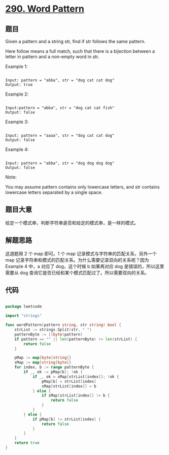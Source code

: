 # [290. Word Pattern](https://leetcode.com/problems/word-pattern/)

## 题目

Given a pattern and a string str, find if str follows the same pattern.

Here follow means a full match, such that there is a bijection between a letter in pattern and a non-empty word in str.

Example 1:

```

Input: pattern = "abba", str = "dog cat cat dog"
Output: true

```

Example 2:

```

Input:pattern = "abba", str = "dog cat cat fish"
Output: false

```

Example 3:

```

Input: pattern = "aaaa", str = "dog cat cat dog"
Output: false

```

Example 4:

```

Input: pattern = "abba", str = "dog dog dog dog"
Output: false

```

Note:

You may assume pattern contains only lowercase letters, and str contains lowercase letters separated by a single space.


## 题目大意

给定一个模式串，判断字符串是否和给定的模式串，是一样的模式。

## 解题思路

这道题用 2 个 map 即可。1 个 map 记录模式与字符串的匹配关系，另外一个 map 记录字符串和模式的匹配关系。为什么需要记录双向的关系呢？因为 Example 4 中，a 对应了 dog，这个时候 b 如果再对应 dog 是错误的，所以这里需要从 dog 查询它是否已经和某个模式匹配过了。所以需要双向的关系。





## 代码

```go

package leetcode

import "strings"

func wordPattern(pattern string, str string) bool {
	strList := strings.Split(str, " ")
	patternByte := []byte(pattern)
	if pattern == "" || len(patternByte) != len(strList) {
		return false
	}

	pMap := map[byte]string{}
	sMap := map[string]byte{}
	for index, b := range patternByte {
		if _, ok := pMap[b]; !ok {
			if _, ok = sMap[strList[index]]; !ok {
				pMap[b] = strList[index]
				sMap[strList[index]] = b
			} else {
				if sMap[strList[index]] != b {
					return false
				}
			}
		} else {
			if pMap[b] != strList[index] {
				return false
			}
		}
	}
	return true
}

```